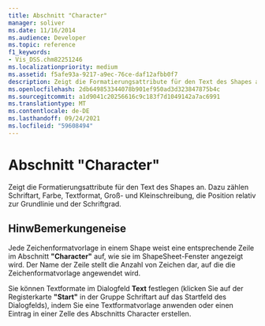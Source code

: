 ```yaml
---
title: Abschnitt "Character"
manager: soliver
ms.date: 11/16/2014
ms.audience: Developer
ms.topic: reference
f1_keywords:
- Vis_DSS.chm82251246
ms.localizationpriority: medium
ms.assetid: f5afe93a-9217-a9ec-76ce-daf12afbb0f7
description: Zeigt die Formatierungsattribute für den Text des Shapes an. Dazu zählen Schriftart, Farbe, Textformat, Groß- und Kleinschreibung, die Position relativ zur Grundlinie und der Schriftgrad.
ms.openlocfilehash: 2db649853344078b901ef950ad3d323847875b4c
ms.sourcegitcommit: a1d9041c20256616c9c183f7d1049142a7ac6991
ms.translationtype: MT
ms.contentlocale: de-DE
ms.lasthandoff: 09/24/2021
ms.locfileid: "59608494"
---
```

# <a name="character-section"></a>Abschnitt "Character"

Zeigt die Formatierungsattribute für den Text des Shapes an. Dazu zählen Schriftart, Farbe, Textformat, Groß- und Kleinschreibung, die Position relativ zur Grundlinie und der Schriftgrad.
  
## <a name="remarks"></a>HinwBemerkungeneise

Jede Zeichenformatvorlage in einem Shape weist eine entsprechende Zeile im Abschnitt **"Character"** auf, wie sie im ShapeSheet-Fenster angezeigt wird. Der Name der Zeile stellt die Anzahl von Zeichen dar, auf die die Zeichenformatvorlage angewendet wird. 
  
Sie können Textformate im Dialogfeld **Text** festlegen (klicken Sie auf der Registerkarte **"Start"** in der Gruppe Schriftart auf das Startfeld des Dialogfelds), indem Sie eine Textformatvorlage anwenden oder einen Eintrag in einer Zelle des Abschnitts Character erstellen.   
  

